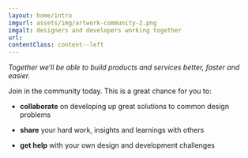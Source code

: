 ```yaml
---
layout: home/intro
imgurl: assets/img/artwork-community-2.png
imgalt: designers and developers working together
url:
contentClass: content--left
---
```


*Together we‘ll be able to build products and services better, faster and easier.*

Join in the community today. This is a great chance for you to:

- **collaborate** on developing up great solutions to common design problems

- **share** your hard work, insights and learnings with others

- **get help** with your own design and development challenges
